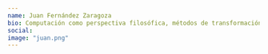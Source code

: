 ```yaml
---
name: Juan Fernández Zaragoza
bio: Computación como perspectiva filosófica, métodos de transformación de sistemas y procesos.
social:
image: "juan.png"
---
```

